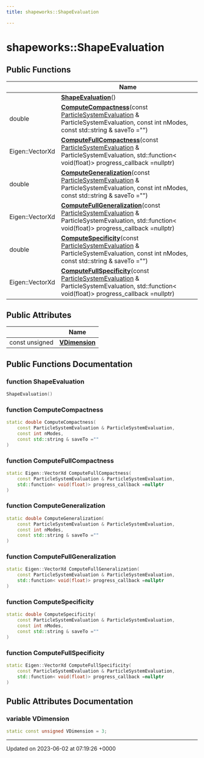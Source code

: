 ```yaml
---
title: shapeworks::ShapeEvaluation

---
```


# shapeworks::ShapeEvaluation





## Public Functions

|                | Name           |
| -------------- | -------------- |
| | **[ShapeEvaluation](../Classes/classshapeworks_1_1ShapeEvaluation.md#function-shapeevaluation)**() |
| double | **[ComputeCompactness](../Classes/classshapeworks_1_1ShapeEvaluation.md#function-computecompactness)**(const [ParticleSystemEvaluation](../Classes/classshapeworks_1_1ParticleSystemEvaluation.md) & ParticleSystemEvaluation, const int nModes, const std::string & saveTo ="") |
| Eigen::VectorXd | **[ComputeFullCompactness](../Classes/classshapeworks_1_1ShapeEvaluation.md#function-computefullcompactness)**(const [ParticleSystemEvaluation](../Classes/classshapeworks_1_1ParticleSystemEvaluation.md) & ParticleSystemEvaluation, std::function< void(float)> progress_callback =nullptr) |
| double | **[ComputeGeneralization](../Classes/classshapeworks_1_1ShapeEvaluation.md#function-computegeneralization)**(const [ParticleSystemEvaluation](../Classes/classshapeworks_1_1ParticleSystemEvaluation.md) & ParticleSystemEvaluation, const int nModes, const std::string & saveTo ="") |
| Eigen::VectorXd | **[ComputeFullGeneralization](../Classes/classshapeworks_1_1ShapeEvaluation.md#function-computefullgeneralization)**(const [ParticleSystemEvaluation](../Classes/classshapeworks_1_1ParticleSystemEvaluation.md) & ParticleSystemEvaluation, std::function< void(float)> progress_callback =nullptr) |
| double | **[ComputeSpecificity](../Classes/classshapeworks_1_1ShapeEvaluation.md#function-computespecificity)**(const [ParticleSystemEvaluation](../Classes/classshapeworks_1_1ParticleSystemEvaluation.md) & ParticleSystemEvaluation, const int nModes, const std::string & saveTo ="") |
| Eigen::VectorXd | **[ComputeFullSpecificity](../Classes/classshapeworks_1_1ShapeEvaluation.md#function-computefullspecificity)**(const [ParticleSystemEvaluation](../Classes/classshapeworks_1_1ParticleSystemEvaluation.md) & ParticleSystemEvaluation, std::function< void(float)> progress_callback =nullptr) |

## Public Attributes

|                | Name           |
| -------------- | -------------- |
| const unsigned | **[VDimension](../Classes/classshapeworks_1_1ShapeEvaluation.md#variable-vdimension)**  |

## Public Functions Documentation

### function ShapeEvaluation

```cpp
ShapeEvaluation()
```


### function ComputeCompactness

```cpp
static double ComputeCompactness(
    const ParticleSystemEvaluation & ParticleSystemEvaluation,
    const int nModes,
    const std::string & saveTo =""
)
```


### function ComputeFullCompactness

```cpp
static Eigen::VectorXd ComputeFullCompactness(
    const ParticleSystemEvaluation & ParticleSystemEvaluation,
    std::function< void(float)> progress_callback =nullptr
)
```


### function ComputeGeneralization

```cpp
static double ComputeGeneralization(
    const ParticleSystemEvaluation & ParticleSystemEvaluation,
    const int nModes,
    const std::string & saveTo =""
)
```


### function ComputeFullGeneralization

```cpp
static Eigen::VectorXd ComputeFullGeneralization(
    const ParticleSystemEvaluation & ParticleSystemEvaluation,
    std::function< void(float)> progress_callback =nullptr
)
```


### function ComputeSpecificity

```cpp
static double ComputeSpecificity(
    const ParticleSystemEvaluation & ParticleSystemEvaluation,
    const int nModes,
    const std::string & saveTo =""
)
```


### function ComputeFullSpecificity

```cpp
static Eigen::VectorXd ComputeFullSpecificity(
    const ParticleSystemEvaluation & ParticleSystemEvaluation,
    std::function< void(float)> progress_callback =nullptr
)
```


## Public Attributes Documentation

### variable VDimension

```cpp
static const unsigned VDimension = 3;
```


-------------------------------

Updated on 2023-06-02 at 07:19:26 +0000